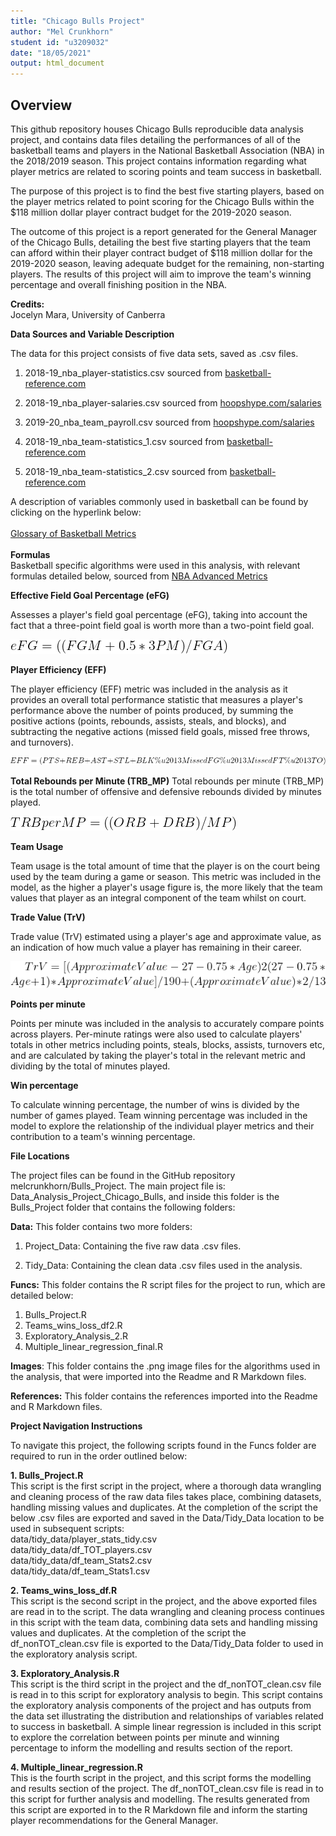 ```yaml
---
title: "Chicago Bulls Project"
author: "Mel Crunkhorn"
student id: "u3209032"
date: "18/05/2021"
output: html_document
---
```


## Overview    

This github repository houses Chicago Bulls reproducible data analysis project, and contains data files detailing the performances of all of the basketball teams and players in the National Basketball Association (NBA) in the 2018/2019 season. This project contains information regarding what player metrics are related to scoring points and team success in basketball.  

The purpose of this project is to find the best five starting players, based on the player metrics related to point scoring for the Chicago Bulls within the $118 million dollar player contract budget for the 2019-2020 season.  

The outcome of this project is a report generated for the General Manager of the Chicago Bulls, detailing the best five starting players that the team can afford within their player contract budget of $118 million dollar for the 2019-2020 season, leaving adequate budget for the remaining, non-starting players. The results of this project will aim to improve the team's winning percentage and overall finishing position in the NBA.  


**Credits:**  
Jocelyn Mara, University of Canberra  

**Data Sources and Variable Description** 

The data for this project consists of five data sets, saved as .csv files.  

1.	2018-19_nba_player-statistics.csv sourced from [basketball-reference.com](https://www.basketball-reference.com/leagues/NBA_2019_totals.html)  

2.	2018-19_nba_player-salaries.csv sourced from [hoopshype.com/salaries]( https://hoopshype.com/salaries/)  

3.	2019-20_nba_team_payroll.csv sourced from [hoopshype.com/salaries]( https://hoopshype.com/salaries/)  

4.	2018-19_nba_team-statistics_1.csv sourced from [basketball-reference.com](https://www.basketball-reference.com/leagues/NBA_2019.html)  

5.	2018-19_nba_team-statistics_2.csv sourced from [basketball-reference.com]( https://www.basketball-reference.com/leagues/NBA_2019.html)  

A description of variables commonly used in basketball can be found by clicking on the hyperlink below:  \
\
[Glossary of Basketball Metrics](https://www.basketball-reference.com/about/glossary.html)  \
\
**Formulas**  \
Basketball specific algorithms were used in this analysis, with relevant formulas detailed below, sourced from [NBA Advanced Metrics](https://bleacherreport.com/articles/1039116-understanding-the-nba-explaining-advanced-offensive-stats-and-metrics)  

**Effective Field Goal Percentage (eFG)**   

Assesses a player's field goal percentage (eFG), taking into account the fact that a three-point field goal is worth more than a two-point field goal.  

![](Images/eFGp.png)  

**Player Efficiency (EFF)**  

The player efficiency (EFF) metric was included in the analysis as it provides an overall total performance statistic that measures a player's performance above the number of points produced, by summing the positive actions (points, rebounds, assists, steals, and blocks), and subtracting the negative actions (missed field goals, missed free throws, and turnovers).  

![](Images/EFF.png)  

**Total Rebounds per Minute (TRB_MP)**
Total rebounds per minute (TRB_MP) is the total number of offensive and defensive rebounds divided by minutes played.  

![](Images/TRB_MP.png)  

**Team Usage**  

Team usage is the total amount of time that the player is on the court being used by the team during a game or season. This metric was included in the model, as the higher a player's usage figure is, the more likely that the team values that player as an integral component of the team whilst on court.  

**Trade Value (TrV)**  

Trade value (TrV) estimated using a player's age and approximate value, as an indication of how much value a player has remaining in their career.  

![](Images/TrV.png)  

**Points per minute**  

Points per minute was included in the analysis to accurately compare points across players. Per-minute ratings were also used to calculate players' totals in other metrics including points, steals, blocks, assists, turnovers etc, and  are calculated by taking the player's total in the relevant metric and dividing by the total of minutes played.  

**Win percentage**  

To calculate winning percentage, the number of wins is divided by the number of games played. Team winning percentage was included in the model to explore the relationship of the individual player metrics and their contribution to a team's winning percentage.  


**File Locations**  

The project files can be found in the GitHub repository melcrunkhorn/Bulls_Project. The main project file is: Data_Analysis_Project_Chicago_Bulls, and inside this folder is the Bulls_Project folder that contains the following folders:  

**Data:** This folder contains two more folders:  

1.	Project_Data: Containing the five raw data .csv files.   

2.	Tidy_Data: Containing the clean data .csv files used in the analysis.  

**Funcs:** This folder contains the R script files for the project to run, which are detailed below:  

1.	Bulls_Project.R  
2.	Teams_wins_loss_df2.R  
3.	Exploratory_Analysis_2.R  
4.	Multiple_linear_regression_final.R  

**Images**: This folder contains the .png image files for the algorithms used in the analysis, that were imported into the Readme and R Markdown files.  

**References:** This folder contains the references imported into the Readme and R Markdown files.  


**Project Navigation Instructions**  

To navigate this project, the following scripts found in the Funcs folder are required to run in the order outlined below:  

**1.	Bulls_Project.R**  
This script is the first script in the project, where a thorough data wrangling and cleaning process of the raw data files takes place, combining datasets, handling missing values and duplicates. At the completion of the script the below .csv files are exported and saved in the Data/Tidy_Data location to be used in subsequent scripts:  
data/tidy_data/player_stats_tidy.csv  
data/tidy_data/df_TOT_players.csv  
data/tidy_data/df_team_Stats2.csv  
data/tidy_data/df_team_Stats1.csv  

**2.	Teams_wins_loss_df.R**  
This script is the second script in the project, and the above exported files are read in to the script. The data wrangling and cleaning process continues in this script with the team data, combining data sets and handling missing values and duplicates. At the completion of the script the df_nonTOT_clean.csv file is exported to the Data/Tidy_Data folder to used in the exploratory analysis script.  

**3.	Exploratory_Analysis.R**  
This script is the third script in the project and the df_nonTOT_clean.csv file is read in to this script for exploratory analysis to begin. This script contains the exploratory analysis components of the project and has outputs from the data set illustrating the distribution and relationships of variables related to success in basketball. A simple linear regression is included in this script to explore the correlation between points per minute and winning percentage to inform the modelling and results section of the report.  

**4.	Multiple_linear_regression.R**  
This is the fourth script in the project, and this script forms the modelling and results section of the project. The df_nonTOT_clean.csv file is read in to this script for further analysis and modelling. The results generated from this script are exported in to the R Markdown file and inform the starting player recommendations for the General Manager.  

